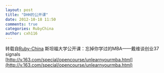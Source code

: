 ```yaml
---
layout: post
title: "DHH的公开课"
date: 2012-10-18 11:50
comments: true
categories: RubyChina
author: cxh116
---
```

转载自[Ruby-China](http://ruby-china.org/topics/5906)
斯坦福大学公开课：忘掉你学过的MBA——戴维谈创业37 signals\
[http://v.163.com/special/opencourse/unlearnyourmba.html](http://v.163.com/special/opencourse/unlearnyourmba.html)
